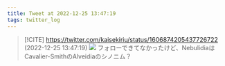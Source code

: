 ```yaml
---
title: Tweet at 2022-12-25 13:47:19
tags: twitter_log
---
```


> [!CITE] https://twitter.com/kaisekiriu/status/1606874205437726722 (2022-12-25 13:47:19)
> ![](https://twitter.com/kaisekiriu/status/1606874205437726722)
> フォローできてなかったけど、NebulidiaはCavalier-SmithのAlveidiaのシノニム？
